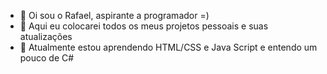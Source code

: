 - 👋 Oi sou o Rafael, aspirante a programador =)
- 👀 Aqui eu colocarei todos os meus projetos pessoais e suas atualizações
- 🌱 Atualmente estou aprendendo HTML/CSS e Java Script e entendo um pouco de C#
